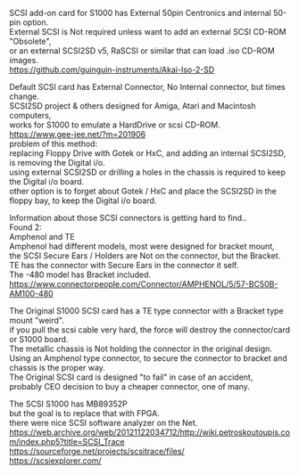 SCSI add-on card for S1000 has External 50pin Centronics and internal 50-pin option. </br>
External SCSI is Not required unless want to add an external SCSI CD-ROM "Obsolete", </br>
or an external SCSI2SD v5, RaSCSI or similar that can load .iso CD-ROM images. </br>
https://github.com/guinguin-instruments/Akai-Iso-2-SD

Default SCSI card has External Connector, No Internal connector, but times change. </br>
SCSI2SD project & others designed for Amiga, Atari and Macintosh computers, </br>
works for S1000 to emulate a HardDrive or scsi CD-ROM. </br>
https://www.gee-jee.net/?m=201906 </br>
problem of this method: </br>
replacing Floppy Drive with Gotek or HxC,
and adding an internal SCSI2SD, is removing the Digital i/o. </br>
using external SCSI2SD or drilling a holes in the chassis is required to keep the Digital i/o board. </br> 
other option is to forget about Gotek / HxC and place the SCSI2SD in the floppy bay, to keep the Digital i/o board. </br>

Information about those SCSI connectors is getting hard to find.. </br>
Found 2: </br>
Amphenol and TE </br>
Amphenol had different models, most were designed for bracket mount,  </br>
the SCSI Secure Ears / Holders are Not on the connector, but the Bracket. </br>
TE has the connector with Secure Ears in the connector it self. </br>
The -480 model has Bracket included. </br>
https://www.connectorpeople.com/Connector/AMPHENOL/5/57-BC50B-AM100-480 </br>

The Original S1000 SCSI card has a TE type connector with a Bracket type mount "weird". </br>
if you pull the scsi cable very hard, the force will destroy the connector/card or S1000 board. </br>
The metallic chassis is Not holding the connector in the original design. </br>
Using an Amphenol type connector, to secure the connector to bracket and chassis is the proper way. </br>
The Original SCSI card is designed "to fail" in case of an accident, </br>
probably CEO decision to buy a cheaper connector, one of many. </br>

The SCSI S1000 has MB89352P </br>
but the goal is to replace that with FPGA. </br>
there were nice SCSI software analyzer on the Net. </br>
https://web.archive.org/web/20121122034712/http://wiki.petroskoutoupis.com/index.php5?title=SCSI_Trace </br>
https://sourceforge.net/projects/scsitrace/files/ </br>
https://scsiexplorer.com/ </br>
